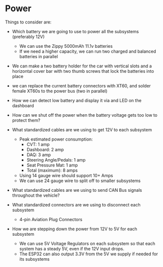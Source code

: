 # Power
Things to consider are:
* Which battery we are going to use to power all the subsystems (preferably 12V)
  * We can use the Zippy 5000mAh 11.1v batteries
  * If we need a higher capacity, we can run two charged and balanced batteries in parallel
  
* We can make a two battery holder for the car with vertical slots and a horizontal cover bar with two thumb screws that lock the batteries into place
   
* we can replace the current battery connectors with XT60, and solder female XT60s to the power bus (two in parallel)

* How we can detect low battery and display it via and LED on the dashboard
* How can we shut off the power when the battery voltage gets too low to protect them?

* What standardized cables are we using to get 12V to each subsystem
  * Peak estimated power consumption:
      * CVT: 1 amp
      * Dashboard: 2 amp
      * DAQ: 3 amp
      * Steering Angle/Pedals: 1 amp
      * Seat Pressure Mat: 1 amp
      * Total (maximum): 8 amps
  * Using 14 gauge wire should support 10+ Amps
  * We can use 24 gauge wire to split off to smaller subsystems

    
* What standardized cables are we using to send CAN Bus signals throughout the vehicle?

 
* What standardized connectors are we using to disconnect each subsystem
   * 4-pin Aviation Plug Connectors

* How we are stepping down the power from 12V to 5V for each subsystem
  * We can use 5V Voltage Regulators on each subsystem so that each system has a steady 5V, even if the 12V input drops.
  * The ESP32 can also output 3.3V from the 5V we supply if needed for its subsystems
